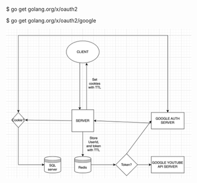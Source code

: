 

$ go get golang.org/x/oauth2

$ go get golang.org/x/oauth2/google


![system_plan.png](./system_plan.png)